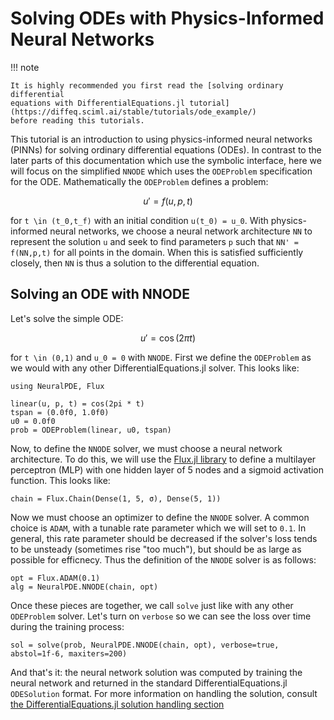 # Solving ODEs with Physics-Informed Neural Networks

!!! note

    It is highly recommended you first read the [solving ordinary differential
    equations with DifferentialEquations.jl tutorial](https://diffeq.sciml.ai/stable/tutorials/ode_example/)
    before reading this tutorials.

This tutorial is an introduction to using physics-informed neural networks (PINNs)
for solving ordinary differential equations (ODEs). In contrast to the later
parts of this documentation which use the symbolic interface, here we will focus on 
the simplified `NNODE` which uses the `ODEProblem` specification for the ODE.
Mathematically the `ODEProblem` defines a problem:

```math
u' = f(u,p,t)
```

for ``t \in (t_0,t_f)`` with an initial condition ``u(t_0) = u_0``. With physics-informed
neural networks, we choose a neural network architecture `NN` to represent the solution `u`
and seek to find parameters `p` such that `NN' = f(NN,p,t)` for all points in the domain.
When this is satisfied sufficiently closely, then `NN` is thus a solution to the differential
equation.

## Solving an ODE with NNODE

Let's solve the simple ODE:

```math
u' = \cos(2\pi t)
```

for ``t \in (0,1)`` and ``u_0 = 0`` with `NNODE`. First we define the `ODEProblem` as we would
with any other DifferentialEquations.jl solver. This looks like:

```@example nnode1
using NeuralPDE, Flux

linear(u, p, t) = cos(2pi * t)
tspan = (0.0f0, 1.0f0)
u0 = 0.0f0
prob = ODEProblem(linear, u0, tspan)
```

Now, to define the `NNODE` solver, we must choose a neural network architecture. To do this, we
will use the [Flux.jl library](https://fluxml.ai/) to define a multilayer perceptron (MLP)
with one hidden layer of 5 nodes and a sigmoid activation function. This looks like:

```@example nnode1
chain = Flux.Chain(Dense(1, 5, σ), Dense(5, 1))
```

Now we must choose an optimizer to define the `NNODE` solver. A common choice is `ADAM`, with
a tunable rate parameter which we will set to `0.1`. In general, this rate parameter should be
decreased if the solver's loss tends to be unsteady (sometimes rise "too much"), but should be
as large as possible for efficnecy. Thus the definition of the `NNODE` solver is as follows:

```@example nnode1
opt = Flux.ADAM(0.1)
alg = NeuralPDE.NNODE(chain, opt)
```

Once these pieces are together, we call `solve` just like with any other `ODEProblem` solver.
Let's turn on `verbose` so we can see the loss over time during the training process:

```@example nnode1
sol = solve(prob, NeuralPDE.NNODE(chain, opt), verbose=true, abstol=1f-6, maxiters=200)
```

And that's it: the neural network solution was computed by training the neural network and
returned in the standard DifferentialEquations.jl `ODESolution` format. For more information
on handling the solution, consult 
[the DifferentialEquations.jl solution handling section](https://diffeq.sciml.ai/stable/basics/solution/)
